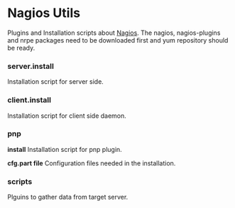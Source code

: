 # Nagios Utils

Plugins and Installation scripts about [Nagios](https://www.nagios.org/). The nagios, nagios-plugins and nrpe packages need to be downloaded first and yum repository should be ready.

### server.install
Installation script for server side.

### client.install
Installation script for client side daemon.

### pnp
**install** Installation script for pnp plugin.

**cfg.part file** Configuration files needed in the installation.

### scripts 
Plguins to gather data from target server.
